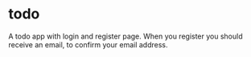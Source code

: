 # todo
A todo app with login and register page. When you register you should receive an email, to confirm your email address.
